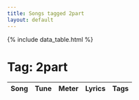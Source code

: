 ```yaml
---
title: Songs tagged 2part
layout: default
---
```

{% include data_table.html %}
# Tag: 2part
<table id='song-table' cellspacing='0' width='100%'><thead><th>Song</th><th>Tune</th><th>Meter</th><th>Lyrics</th><th>Tags</th></thead>

